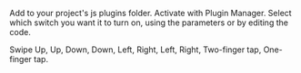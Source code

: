 Add to your project's js plugins folder. Activate with Plugin Manager. Select which switch you want it to turn on, using the parameters or by editing the code.

Swipe Up, Up, Down, Down, Left, Right, Left, Right, Two-finger tap, One-finger tap.
